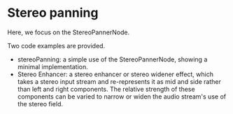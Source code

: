 # Stereo panning

Here, we focus on the StereoPannerNode.

Two code examples are provided.

- stereoPanning: a simple use of the StereoPannerNode, showing a minimal implementation.
- Stereo Enhancer: a stereo enhancer or stereo widener effect, which takes a stereo input stream and re-represents it as mid and side rather than left and right components. The relative strength of these components can be varied to narrow or widen the audio stream's use of the stereo field.
